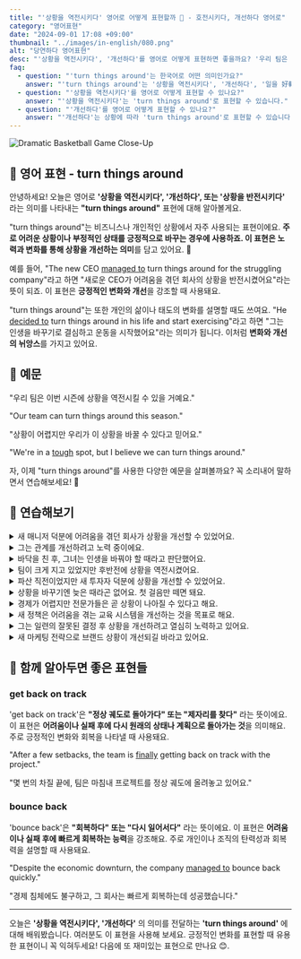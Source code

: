 ```yaml
---
title: "'상황을 역전시키다' 영어로 어떻게 표현할까 🔄 - 호전시키다, 개선하다 영어로"
category: "영어표현"
date: "2024-09-01 17:08 +09:00"
thumbnail: "../images/in-english/080.png"
alt: "당연하다 영어표현"
desc: "'상황을 역전시키다', '개선하다'를 영어로 어떻게 표현하면 좋을까요? '우리 팀은 이번 시즌에 상황을 역전시킬 수 있을 거예요.', '그녀는 자신의 경력을 완전히 바꿨어요.' 등을 영어로 표현하는 법을 배워봅시다. 다양한 예문을 통해서 연습하고 본인의 표현으로 만들어 보세요."
faq:
  - question: "'turn things around'는 한국어로 어떤 의미인가요?"
    answer: "'turn things around'는 '상황을 역전시키다', '개선하다', '일을 好轉시키다' 등으로 번역될 수 있습니다."
  - question: "'상황을 역전시키다'를 영어로 어떻게 표현할 수 있나요?"
    answer: "'상황을 역전시키다'는 'turn things around'로 표현할 수 있습니다."
  - question: "'개선하다'를 영어로 어떻게 표현할 수 있나요?"
    answer: "'개선하다'는 상황에 따라 'turn things around'로 표현할 수 있습니다."
---
```


![Dramatic Basketball Game Close-Up](../images/in-english/080-1.avif)

## 🌟 영어 표현 - turn things around

안녕하세요! 오늘은 영어로 **'상황을 역전시키다', '개선하다', 또는 '상황을 반전시키다'** 라는 의미를 나타내는 **"turn things around"** 표현에 대해 알아볼게요.

"turn things around"는 비즈니스나 개인적인 상황에서 자주 사용되는 표현이에요. **주로 어려운 상황이나 부정적인 상태를 긍정적으로 바꾸는 경우에 사용하죠. 이 표현은 노력과 변화를 통해 상황을 개선하는 의미**를 담고 있어요. 💪

예를 들어, "The new CEO [managed to](/blog/in-english/175.manage-to/) turn things around for the struggling company"라고 하면 "새로운 CEO가 어려움을 겪던 회사의 상황을 반전시켰어요"라는 뜻이 되죠. 이 표현은 **긍정적인 변화와 개선**을 강조할 때 사용돼요.

"turn things around"는 또한 개인의 삶이나 태도의 변화를 설명할 때도 쓰여요. "He [decided to](/blog/in-english/062.decide-to/) turn things around in his life and start exercising"라고 하면 "그는 인생을 바꾸기로 결심하고 운동을 시작했어요"라는 의미가 됩니다. 이처럼 **변화와 개선의 뉘앙스**를 가지고 있어요.

<script async src="https://pagead2.googlesyndication.com/pagead/js/adsbygoogle.js?client=ca-pub-1465612013356152"
     crossorigin="anonymous"></script>
<!-- engple-horizontal-ad -->

<ins class="adsbygoogle"
     style="display:block"
     data-ad-client="ca-pub-1465612013356152"
     data-ad-slot="2106896038"
     data-ad-format="auto"
     data-full-width-responsive="true"></ins>

<script>
     (adsbygoogle = window.adsbygoogle || []).push({});
</script>

## 📖 예문

"우리 팀은 이번 시즌에 상황을 역전시킬 수 있을 거예요."

"Our team can turn things around this season."

"상황이 어렵지만 우리가 이 상황을 바꿀 수 있다고 믿어요."

"We're in a [tough](/blog/in-english/183.tough/) spot, but I believe we can turn things around."

자, 이제 "turn things around"를 사용한 다양한 예문을 살펴볼까요? 꼭 소리내어 말하면서 연습해보세요! 🚀

## 💬 연습해보기

<details>
<summary>새 매니저 덕분에 어려움을 겪던 회사가 상황을 개선할 수 있었어요.</summary>
<span>The new manager really helped turn things around for the struggling company.</span>
</details>

<details>
<summary>그는 관계를 개선하려고 노력 중이에요.</summary>
<span>He's trying to turn things around in his relationship.</span>
</details>

<details>
<summary>바닥을 친 후, 그녀는 인생을 바꿔야 할 때라고 판단했어요.</summary>
<span>After hitting rock bottom, she decided it was time to turn things around in her life.</span>
</details>

<details>
<summary>팀이 크게 지고 있었지만 후반전에 상황을 역전시켰어요.</summary>
<span>The team was losing badly, but they managed to turn things around in the second half.</span>
</details>

<details>
<summary>파산 직전이었지만 새 투자자 덕분에 상황을 개선할 수 있었어요.</summary>
<span>They were on the brink of bankruptcy, but a new investor helped them turn things around.</span>
</details>

<details>
<summary>상황을 바꾸기엔 늦은 때라곤 없어요. 첫 걸음만 떼면 돼요.</summary>
<span>It's never too late to turn things around. You just need to take that first step.</span>
</details>

<details>
<summary>경제가 어렵지만 전문가들은 곧 상황이 나아질 수 있다고 해요.</summary>
<span>The economy's been rough, but experts say we might be able to turn things around soon.</span>
</details>

<details>
<summary>새 정책은 어려움을 겪는 교육 시스템을 개선하는 것을 목표로 해요.</summary>
<span>The new policy aims to turn things around for the struggling education system.</span>
</details>

<details>
<summary>그는 일련의 잘못된 결정 후 상황을 개선하려고 열심히 노력하고 있어요.</summary>
<span>He's working hard to turn things around after a series of bad decisions.</span>
</details>

<details>
<summary>새 마케팅 전략으로 브랜드 상황이 개선되길 바라고 있어요.</summary>
<span>We're <a href="/blog/성공하면-좋겠어-영어표현/">hoping</a> the new marketing strategy will help turn things around for our brand.</span>
</details>

## 🤝 함께 알아두면 좋은 표현들

### get back on track

'get back on track'은 **"정상 궤도로 돌아가다" 또는 "제자리를 찾다"** 라는 뜻이에요. 이 표현은 **어려움이나 실패 후에 다시 원래의 상태나 계획으로 돌아가는 것**을 의미해요. 주로 긍정적인 변화와 회복을 나타낼 때 사용돼요.

"After a few setbacks, the team is [finally](/blog/in-english/182.finally/) getting back on track with the project."

"몇 번의 차질 끝에, 팀은 마침내 프로젝트를 정상 궤도에 올려놓고 있어요."

### bounce back

'bounce back'은 **"회복하다" 또는 "다시 일어서다"** 라는 뜻이에요. 이 표현은 **어려움이나 실패 후에 빠르게 회복하는 능력**을 강조해요. 주로 개인이나 조직의 탄력성과 회복력을 설명할 때 사용돼요.

"Despite the economic downturn, the company [managed to](/blog/in-english/175.manage-to/) bounce back quickly."

"경제 침체에도 불구하고, 그 회사는 빠르게 회복하는데 성공했습니다."

---

오늘은 **'상황을 역전시키다', '개선하다'** 의 의미를 전달하는 **'turn things around'** 에 대해 배워봤습니다. 여러분도 이 표현을 사용해 보세요. 긍정적인 변화를 표현할 때 유용한 표현이니 꼭 익혀두세요! 다음에 또 재미있는 표현으로 만나요 😊.
